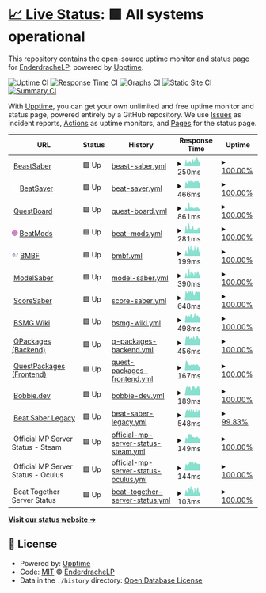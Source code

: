 # [📈 Live Status](https://EnderdracheLP.github.io/Beat-Saber-Uptime): <!--live status--> **🟩 All systems operational**

This repository contains the open-source uptime monitor and status page for [EnderdracheLP](https://EnderdracheLP.github.io/Beat-Saber-Uptime), powered by [Upptime](https://github.com/upptime/upptime).

[![Uptime CI](https://github.com/EnderdracheLP/Beat-Saber-Uptime/workflows/Uptime%20CI/badge.svg)](https://github.com/EnderdracheLP/Beat-Saber-Uptime/actions?query=workflow%3A%22Uptime+CI%22)
[![Response Time CI](https://github.com/EnderdracheLP/Beat-Saber-Uptime/workflows/Response%20Time%20CI/badge.svg)](https://github.com/EnderdracheLP/Beat-Saber-Uptime/actions?query=workflow%3A%22Response+Time+CI%22)
[![Graphs CI](https://github.com/EnderdracheLP/Beat-Saber-Uptime/workflows/Graphs%20CI/badge.svg)](https://github.com/EnderdracheLP/Beat-Saber-Uptime/actions?query=workflow%3A%22Graphs+CI%22)
[![Static Site CI](https://github.com/EnderdracheLP/Beat-Saber-Uptime/workflows/Static%20Site%20CI/badge.svg)](https://github.com/EnderdracheLP/Beat-Saber-Uptime/actions?query=workflow%3A%22Static+Site+CI%22)
[![Summary CI](https://github.com/EnderdracheLP/Beat-Saber-Uptime/workflows/Summary%20CI/badge.svg)](https://github.com/EnderdracheLP/Beat-Saber-Uptime/actions?query=workflow%3A%22Summary+CI%22)

With [Upptime](https://upptime.js.org), you can get your own unlimited and free uptime monitor and status page, powered entirely by a GitHub repository. We use [Issues](https://github.com/EnderdracheLP/Beat-Saber-Uptime/issues) as incident reports, [Actions](https://github.com/EnderdracheLP/Beat-Saber-Uptime/actions) as uptime monitors, and [Pages](https://EnderdracheLP.github.io/Beat-Saber-Uptime) for the status page.

<!--start: status pages-->
<!-- This summary is generated by Upptime (https://github.com/upptime/upptime) -->
<!-- Do not edit this manually, your changes will be overwritten -->
<!-- prettier-ignore -->
| URL | Status | History | Response Time | Uptime |
| --- | ------ | ------- | ------------- | ------ |
| <img alt="" src="https://bsaber.com/wp-content/uploads/2018/07/cropped-Beastsaber-Site-Icon-300x300.png" height="13"> [BeastSaber](https://bsaber.com) | 🟩 Up | [beast-saber.yml](https://github.com/EnderdracheLP/Beat-Saber-Uptime/commits/HEAD/history/beast-saber.yml) | <details><summary><img alt="Response time graph" src="./graphs/beast-saber/response-time-week.png" height="20"> 250ms</summary><br><a href="https://status.enderdrachelp.tk/history/beast-saber"><img alt="Response time 232" src="https://img.shields.io/endpoint?url=https%3A%2F%2Fraw.githubusercontent.com%2FEnderdracheLP%2FBeat-Saber-Uptime%2FHEAD%2Fapi%2Fbeast-saber%2Fresponse-time.json"></a><br><a href="https://status.enderdrachelp.tk/history/beast-saber"><img alt="24-hour response time 200" src="https://img.shields.io/endpoint?url=https%3A%2F%2Fraw.githubusercontent.com%2FEnderdracheLP%2FBeat-Saber-Uptime%2FHEAD%2Fapi%2Fbeast-saber%2Fresponse-time-day.json"></a><br><a href="https://status.enderdrachelp.tk/history/beast-saber"><img alt="7-day response time 250" src="https://img.shields.io/endpoint?url=https%3A%2F%2Fraw.githubusercontent.com%2FEnderdracheLP%2FBeat-Saber-Uptime%2FHEAD%2Fapi%2Fbeast-saber%2Fresponse-time-week.json"></a><br><a href="https://status.enderdrachelp.tk/history/beast-saber"><img alt="30-day response time 190" src="https://img.shields.io/endpoint?url=https%3A%2F%2Fraw.githubusercontent.com%2FEnderdracheLP%2FBeat-Saber-Uptime%2FHEAD%2Fapi%2Fbeast-saber%2Fresponse-time-month.json"></a><br><a href="https://status.enderdrachelp.tk/history/beast-saber"><img alt="1-year response time 232" src="https://img.shields.io/endpoint?url=https%3A%2F%2Fraw.githubusercontent.com%2FEnderdracheLP%2FBeat-Saber-Uptime%2FHEAD%2Fapi%2Fbeast-saber%2Fresponse-time-year.json"></a></details> | <details><summary><a href="https://status.enderdrachelp.tk/history/beast-saber">100.00%</a></summary><a href="https://status.enderdrachelp.tk/history/beast-saber"><img alt="All-time uptime 99.68%" src="https://img.shields.io/endpoint?url=https%3A%2F%2Fraw.githubusercontent.com%2FEnderdracheLP%2FBeat-Saber-Uptime%2FHEAD%2Fapi%2Fbeast-saber%2Fuptime.json"></a><br><a href="https://status.enderdrachelp.tk/history/beast-saber"><img alt="24-hour uptime 100.00%" src="https://img.shields.io/endpoint?url=https%3A%2F%2Fraw.githubusercontent.com%2FEnderdracheLP%2FBeat-Saber-Uptime%2FHEAD%2Fapi%2Fbeast-saber%2Fuptime-day.json"></a><br><a href="https://status.enderdrachelp.tk/history/beast-saber"><img alt="7-day uptime 100.00%" src="https://img.shields.io/endpoint?url=https%3A%2F%2Fraw.githubusercontent.com%2FEnderdracheLP%2FBeat-Saber-Uptime%2FHEAD%2Fapi%2Fbeast-saber%2Fuptime-week.json"></a><br><a href="https://status.enderdrachelp.tk/history/beast-saber"><img alt="30-day uptime 100.00%" src="https://img.shields.io/endpoint?url=https%3A%2F%2Fraw.githubusercontent.com%2FEnderdracheLP%2FBeat-Saber-Uptime%2FHEAD%2Fapi%2Fbeast-saber%2Fuptime-month.json"></a><br><a href="https://status.enderdrachelp.tk/history/beast-saber"><img alt="1-year uptime 99.68%" src="https://img.shields.io/endpoint?url=https%3A%2F%2Fraw.githubusercontent.com%2FEnderdracheLP%2FBeat-Saber-Uptime%2FHEAD%2Fapi%2Fbeast-saber%2Fuptime-year.json"></a></details>
| <img alt="" src="https://raw.githubusercontent.com/EnderdracheLP/Beat-Saber-Uptime/master/assets/BeatSaverLogoCube.png" height="13"> [BeatSaver](https://beatsaver.com) | 🟩 Up | [beat-saver.yml](https://github.com/EnderdracheLP/Beat-Saber-Uptime/commits/HEAD/history/beat-saver.yml) | <details><summary><img alt="Response time graph" src="./graphs/beat-saver/response-time-week.png" height="20"> 466ms</summary><br><a href="https://status.enderdrachelp.tk/history/beat-saver"><img alt="Response time 274" src="https://img.shields.io/endpoint?url=https%3A%2F%2Fraw.githubusercontent.com%2FEnderdracheLP%2FBeat-Saber-Uptime%2FHEAD%2Fapi%2Fbeat-saver%2Fresponse-time.json"></a><br><a href="https://status.enderdrachelp.tk/history/beat-saver"><img alt="24-hour response time 408" src="https://img.shields.io/endpoint?url=https%3A%2F%2Fraw.githubusercontent.com%2FEnderdracheLP%2FBeat-Saber-Uptime%2FHEAD%2Fapi%2Fbeat-saver%2Fresponse-time-day.json"></a><br><a href="https://status.enderdrachelp.tk/history/beat-saver"><img alt="7-day response time 466" src="https://img.shields.io/endpoint?url=https%3A%2F%2Fraw.githubusercontent.com%2FEnderdracheLP%2FBeat-Saber-Uptime%2FHEAD%2Fapi%2Fbeat-saver%2Fresponse-time-week.json"></a><br><a href="https://status.enderdrachelp.tk/history/beat-saver"><img alt="30-day response time 483" src="https://img.shields.io/endpoint?url=https%3A%2F%2Fraw.githubusercontent.com%2FEnderdracheLP%2FBeat-Saber-Uptime%2FHEAD%2Fapi%2Fbeat-saver%2Fresponse-time-month.json"></a><br><a href="https://status.enderdrachelp.tk/history/beat-saver"><img alt="1-year response time 274" src="https://img.shields.io/endpoint?url=https%3A%2F%2Fraw.githubusercontent.com%2FEnderdracheLP%2FBeat-Saber-Uptime%2FHEAD%2Fapi%2Fbeat-saver%2Fresponse-time-year.json"></a></details> | <details><summary><a href="https://status.enderdrachelp.tk/history/beat-saver">100.00%</a></summary><a href="https://status.enderdrachelp.tk/history/beat-saver"><img alt="All-time uptime 98.92%" src="https://img.shields.io/endpoint?url=https%3A%2F%2Fraw.githubusercontent.com%2FEnderdracheLP%2FBeat-Saber-Uptime%2FHEAD%2Fapi%2Fbeat-saver%2Fuptime.json"></a><br><a href="https://status.enderdrachelp.tk/history/beat-saver"><img alt="24-hour uptime 100.00%" src="https://img.shields.io/endpoint?url=https%3A%2F%2Fraw.githubusercontent.com%2FEnderdracheLP%2FBeat-Saber-Uptime%2FHEAD%2Fapi%2Fbeat-saver%2Fuptime-day.json"></a><br><a href="https://status.enderdrachelp.tk/history/beat-saver"><img alt="7-day uptime 100.00%" src="https://img.shields.io/endpoint?url=https%3A%2F%2Fraw.githubusercontent.com%2FEnderdracheLP%2FBeat-Saber-Uptime%2FHEAD%2Fapi%2Fbeat-saver%2Fuptime-week.json"></a><br><a href="https://status.enderdrachelp.tk/history/beat-saver"><img alt="30-day uptime 96.26%" src="https://img.shields.io/endpoint?url=https%3A%2F%2Fraw.githubusercontent.com%2FEnderdracheLP%2FBeat-Saber-Uptime%2FHEAD%2Fapi%2Fbeat-saver%2Fuptime-month.json"></a><br><a href="https://status.enderdrachelp.tk/history/beat-saver"><img alt="1-year uptime 98.92%" src="https://img.shields.io/endpoint?url=https%3A%2F%2Fraw.githubusercontent.com%2FEnderdracheLP%2FBeat-Saber-Uptime%2FHEAD%2Fapi%2Fbeat-saver%2Fuptime-year.json"></a></details>
| <img alt="" src="https://www.questmodding.com/icon.png" height="13"> [QuestBoard](https://www.questmodding.com) | 🟩 Up | [quest-board.yml](https://github.com/EnderdracheLP/Beat-Saber-Uptime/commits/HEAD/history/quest-board.yml) | <details><summary><img alt="Response time graph" src="./graphs/quest-board/response-time-week.png" height="20"> 861ms</summary><br><a href="https://status.enderdrachelp.tk/history/quest-board"><img alt="Response time 713" src="https://img.shields.io/endpoint?url=https%3A%2F%2Fraw.githubusercontent.com%2FEnderdracheLP%2FBeat-Saber-Uptime%2FHEAD%2Fapi%2Fquest-board%2Fresponse-time.json"></a><br><a href="https://status.enderdrachelp.tk/history/quest-board"><img alt="24-hour response time 547" src="https://img.shields.io/endpoint?url=https%3A%2F%2Fraw.githubusercontent.com%2FEnderdracheLP%2FBeat-Saber-Uptime%2FHEAD%2Fapi%2Fquest-board%2Fresponse-time-day.json"></a><br><a href="https://status.enderdrachelp.tk/history/quest-board"><img alt="7-day response time 861" src="https://img.shields.io/endpoint?url=https%3A%2F%2Fraw.githubusercontent.com%2FEnderdracheLP%2FBeat-Saber-Uptime%2FHEAD%2Fapi%2Fquest-board%2Fresponse-time-week.json"></a><br><a href="https://status.enderdrachelp.tk/history/quest-board"><img alt="30-day response time 742" src="https://img.shields.io/endpoint?url=https%3A%2F%2Fraw.githubusercontent.com%2FEnderdracheLP%2FBeat-Saber-Uptime%2FHEAD%2Fapi%2Fquest-board%2Fresponse-time-month.json"></a><br><a href="https://status.enderdrachelp.tk/history/quest-board"><img alt="1-year response time 713" src="https://img.shields.io/endpoint?url=https%3A%2F%2Fraw.githubusercontent.com%2FEnderdracheLP%2FBeat-Saber-Uptime%2FHEAD%2Fapi%2Fquest-board%2Fresponse-time-year.json"></a></details> | <details><summary><a href="https://status.enderdrachelp.tk/history/quest-board">100.00%</a></summary><a href="https://status.enderdrachelp.tk/history/quest-board"><img alt="All-time uptime 100.00%" src="https://img.shields.io/endpoint?url=https%3A%2F%2Fraw.githubusercontent.com%2FEnderdracheLP%2FBeat-Saber-Uptime%2FHEAD%2Fapi%2Fquest-board%2Fuptime.json"></a><br><a href="https://status.enderdrachelp.tk/history/quest-board"><img alt="24-hour uptime 100.00%" src="https://img.shields.io/endpoint?url=https%3A%2F%2Fraw.githubusercontent.com%2FEnderdracheLP%2FBeat-Saber-Uptime%2FHEAD%2Fapi%2Fquest-board%2Fuptime-day.json"></a><br><a href="https://status.enderdrachelp.tk/history/quest-board"><img alt="7-day uptime 100.00%" src="https://img.shields.io/endpoint?url=https%3A%2F%2Fraw.githubusercontent.com%2FEnderdracheLP%2FBeat-Saber-Uptime%2FHEAD%2Fapi%2Fquest-board%2Fuptime-week.json"></a><br><a href="https://status.enderdrachelp.tk/history/quest-board"><img alt="30-day uptime 100.00%" src="https://img.shields.io/endpoint?url=https%3A%2F%2Fraw.githubusercontent.com%2FEnderdracheLP%2FBeat-Saber-Uptime%2FHEAD%2Fapi%2Fquest-board%2Fuptime-month.json"></a><br><a href="https://status.enderdrachelp.tk/history/quest-board"><img alt="1-year uptime 100.00%" src="https://img.shields.io/endpoint?url=https%3A%2F%2Fraw.githubusercontent.com%2FEnderdracheLP%2FBeat-Saber-Uptime%2FHEAD%2Fapi%2Fquest-board%2Fuptime-year.json"></a></details>
| <img alt="" src="https://raw.githubusercontent.com/EnderdracheLP/Beat-Saber-Uptime/master/assets/BeatModsLogo.png" height="13"> [BeatMods](https://beatmods.com/) | 🟩 Up | [beat-mods.yml](https://github.com/EnderdracheLP/Beat-Saber-Uptime/commits/HEAD/history/beat-mods.yml) | <details><summary><img alt="Response time graph" src="./graphs/beat-mods/response-time-week.png" height="20"> 281ms</summary><br><a href="https://status.enderdrachelp.tk/history/beat-mods"><img alt="Response time 319" src="https://img.shields.io/endpoint?url=https%3A%2F%2Fraw.githubusercontent.com%2FEnderdracheLP%2FBeat-Saber-Uptime%2FHEAD%2Fapi%2Fbeat-mods%2Fresponse-time.json"></a><br><a href="https://status.enderdrachelp.tk/history/beat-mods"><img alt="24-hour response time 250" src="https://img.shields.io/endpoint?url=https%3A%2F%2Fraw.githubusercontent.com%2FEnderdracheLP%2FBeat-Saber-Uptime%2FHEAD%2Fapi%2Fbeat-mods%2Fresponse-time-day.json"></a><br><a href="https://status.enderdrachelp.tk/history/beat-mods"><img alt="7-day response time 281" src="https://img.shields.io/endpoint?url=https%3A%2F%2Fraw.githubusercontent.com%2FEnderdracheLP%2FBeat-Saber-Uptime%2FHEAD%2Fapi%2Fbeat-mods%2Fresponse-time-week.json"></a><br><a href="https://status.enderdrachelp.tk/history/beat-mods"><img alt="30-day response time 330" src="https://img.shields.io/endpoint?url=https%3A%2F%2Fraw.githubusercontent.com%2FEnderdracheLP%2FBeat-Saber-Uptime%2FHEAD%2Fapi%2Fbeat-mods%2Fresponse-time-month.json"></a><br><a href="https://status.enderdrachelp.tk/history/beat-mods"><img alt="1-year response time 319" src="https://img.shields.io/endpoint?url=https%3A%2F%2Fraw.githubusercontent.com%2FEnderdracheLP%2FBeat-Saber-Uptime%2FHEAD%2Fapi%2Fbeat-mods%2Fresponse-time-year.json"></a></details> | <details><summary><a href="https://status.enderdrachelp.tk/history/beat-mods">100.00%</a></summary><a href="https://status.enderdrachelp.tk/history/beat-mods"><img alt="All-time uptime 100.00%" src="https://img.shields.io/endpoint?url=https%3A%2F%2Fraw.githubusercontent.com%2FEnderdracheLP%2FBeat-Saber-Uptime%2FHEAD%2Fapi%2Fbeat-mods%2Fuptime.json"></a><br><a href="https://status.enderdrachelp.tk/history/beat-mods"><img alt="24-hour uptime 100.00%" src="https://img.shields.io/endpoint?url=https%3A%2F%2Fraw.githubusercontent.com%2FEnderdracheLP%2FBeat-Saber-Uptime%2FHEAD%2Fapi%2Fbeat-mods%2Fuptime-day.json"></a><br><a href="https://status.enderdrachelp.tk/history/beat-mods"><img alt="7-day uptime 100.00%" src="https://img.shields.io/endpoint?url=https%3A%2F%2Fraw.githubusercontent.com%2FEnderdracheLP%2FBeat-Saber-Uptime%2FHEAD%2Fapi%2Fbeat-mods%2Fuptime-week.json"></a><br><a href="https://status.enderdrachelp.tk/history/beat-mods"><img alt="30-day uptime 100.00%" src="https://img.shields.io/endpoint?url=https%3A%2F%2Fraw.githubusercontent.com%2FEnderdracheLP%2FBeat-Saber-Uptime%2FHEAD%2Fapi%2Fbeat-mods%2Fuptime-month.json"></a><br><a href="https://status.enderdrachelp.tk/history/beat-mods"><img alt="1-year uptime 100.00%" src="https://img.shields.io/endpoint?url=https%3A%2F%2Fraw.githubusercontent.com%2FEnderdracheLP%2FBeat-Saber-Uptime%2FHEAD%2Fapi%2Fbeat-mods%2Fuptime-year.json"></a></details>
| <img alt="" src="https://raw.githubusercontent.com/EnderdracheLP/Beat-Saber-Uptime/master/assets/BMBF_Icon.png" height="13"> [BMBF](https://bmbf.dev) | 🟩 Up | [bmbf.yml](https://github.com/EnderdracheLP/Beat-Saber-Uptime/commits/HEAD/history/bmbf.yml) | <details><summary><img alt="Response time graph" src="./graphs/bmbf/response-time-week.png" height="20"> 199ms</summary><br><a href="https://status.enderdrachelp.tk/history/bmbf"><img alt="Response time 202" src="https://img.shields.io/endpoint?url=https%3A%2F%2Fraw.githubusercontent.com%2FEnderdracheLP%2FBeat-Saber-Uptime%2FHEAD%2Fapi%2Fbmbf%2Fresponse-time.json"></a><br><a href="https://status.enderdrachelp.tk/history/bmbf"><img alt="24-hour response time 135" src="https://img.shields.io/endpoint?url=https%3A%2F%2Fraw.githubusercontent.com%2FEnderdracheLP%2FBeat-Saber-Uptime%2FHEAD%2Fapi%2Fbmbf%2Fresponse-time-day.json"></a><br><a href="https://status.enderdrachelp.tk/history/bmbf"><img alt="7-day response time 199" src="https://img.shields.io/endpoint?url=https%3A%2F%2Fraw.githubusercontent.com%2FEnderdracheLP%2FBeat-Saber-Uptime%2FHEAD%2Fapi%2Fbmbf%2Fresponse-time-week.json"></a><br><a href="https://status.enderdrachelp.tk/history/bmbf"><img alt="30-day response time 205" src="https://img.shields.io/endpoint?url=https%3A%2F%2Fraw.githubusercontent.com%2FEnderdracheLP%2FBeat-Saber-Uptime%2FHEAD%2Fapi%2Fbmbf%2Fresponse-time-month.json"></a><br><a href="https://status.enderdrachelp.tk/history/bmbf"><img alt="1-year response time 202" src="https://img.shields.io/endpoint?url=https%3A%2F%2Fraw.githubusercontent.com%2FEnderdracheLP%2FBeat-Saber-Uptime%2FHEAD%2Fapi%2Fbmbf%2Fresponse-time-year.json"></a></details> | <details><summary><a href="https://status.enderdrachelp.tk/history/bmbf">100.00%</a></summary><a href="https://status.enderdrachelp.tk/history/bmbf"><img alt="All-time uptime 100.00%" src="https://img.shields.io/endpoint?url=https%3A%2F%2Fraw.githubusercontent.com%2FEnderdracheLP%2FBeat-Saber-Uptime%2FHEAD%2Fapi%2Fbmbf%2Fuptime.json"></a><br><a href="https://status.enderdrachelp.tk/history/bmbf"><img alt="24-hour uptime 100.00%" src="https://img.shields.io/endpoint?url=https%3A%2F%2Fraw.githubusercontent.com%2FEnderdracheLP%2FBeat-Saber-Uptime%2FHEAD%2Fapi%2Fbmbf%2Fuptime-day.json"></a><br><a href="https://status.enderdrachelp.tk/history/bmbf"><img alt="7-day uptime 100.00%" src="https://img.shields.io/endpoint?url=https%3A%2F%2Fraw.githubusercontent.com%2FEnderdracheLP%2FBeat-Saber-Uptime%2FHEAD%2Fapi%2Fbmbf%2Fuptime-week.json"></a><br><a href="https://status.enderdrachelp.tk/history/bmbf"><img alt="30-day uptime 100.00%" src="https://img.shields.io/endpoint?url=https%3A%2F%2Fraw.githubusercontent.com%2FEnderdracheLP%2FBeat-Saber-Uptime%2FHEAD%2Fapi%2Fbmbf%2Fuptime-month.json"></a><br><a href="https://status.enderdrachelp.tk/history/bmbf"><img alt="1-year uptime 100.00%" src="https://img.shields.io/endpoint?url=https%3A%2F%2Fraw.githubusercontent.com%2FEnderdracheLP%2FBeat-Saber-Uptime%2FHEAD%2Fapi%2Fbmbf%2Fuptime-year.json"></a></details>
| <img alt="" src="https://modelsaber.com/resources/manifest/icon-512.png" height="13"> [ModelSaber](https://modelsaber.com) | 🟩 Up | [model-saber.yml](https://github.com/EnderdracheLP/Beat-Saber-Uptime/commits/HEAD/history/model-saber.yml) | <details><summary><img alt="Response time graph" src="./graphs/model-saber/response-time-week.png" height="20"> 390ms</summary><br><a href="https://status.enderdrachelp.tk/history/model-saber"><img alt="Response time 428" src="https://img.shields.io/endpoint?url=https%3A%2F%2Fraw.githubusercontent.com%2FEnderdracheLP%2FBeat-Saber-Uptime%2FHEAD%2Fapi%2Fmodel-saber%2Fresponse-time.json"></a><br><a href="https://status.enderdrachelp.tk/history/model-saber"><img alt="24-hour response time 263" src="https://img.shields.io/endpoint?url=https%3A%2F%2Fraw.githubusercontent.com%2FEnderdracheLP%2FBeat-Saber-Uptime%2FHEAD%2Fapi%2Fmodel-saber%2Fresponse-time-day.json"></a><br><a href="https://status.enderdrachelp.tk/history/model-saber"><img alt="7-day response time 390" src="https://img.shields.io/endpoint?url=https%3A%2F%2Fraw.githubusercontent.com%2FEnderdracheLP%2FBeat-Saber-Uptime%2FHEAD%2Fapi%2Fmodel-saber%2Fresponse-time-week.json"></a><br><a href="https://status.enderdrachelp.tk/history/model-saber"><img alt="30-day response time 373" src="https://img.shields.io/endpoint?url=https%3A%2F%2Fraw.githubusercontent.com%2FEnderdracheLP%2FBeat-Saber-Uptime%2FHEAD%2Fapi%2Fmodel-saber%2Fresponse-time-month.json"></a><br><a href="https://status.enderdrachelp.tk/history/model-saber"><img alt="1-year response time 428" src="https://img.shields.io/endpoint?url=https%3A%2F%2Fraw.githubusercontent.com%2FEnderdracheLP%2FBeat-Saber-Uptime%2FHEAD%2Fapi%2Fmodel-saber%2Fresponse-time-year.json"></a></details> | <details><summary><a href="https://status.enderdrachelp.tk/history/model-saber">100.00%</a></summary><a href="https://status.enderdrachelp.tk/history/model-saber"><img alt="All-time uptime 100.00%" src="https://img.shields.io/endpoint?url=https%3A%2F%2Fraw.githubusercontent.com%2FEnderdracheLP%2FBeat-Saber-Uptime%2FHEAD%2Fapi%2Fmodel-saber%2Fuptime.json"></a><br><a href="https://status.enderdrachelp.tk/history/model-saber"><img alt="24-hour uptime 100.00%" src="https://img.shields.io/endpoint?url=https%3A%2F%2Fraw.githubusercontent.com%2FEnderdracheLP%2FBeat-Saber-Uptime%2FHEAD%2Fapi%2Fmodel-saber%2Fuptime-day.json"></a><br><a href="https://status.enderdrachelp.tk/history/model-saber"><img alt="7-day uptime 100.00%" src="https://img.shields.io/endpoint?url=https%3A%2F%2Fraw.githubusercontent.com%2FEnderdracheLP%2FBeat-Saber-Uptime%2FHEAD%2Fapi%2Fmodel-saber%2Fuptime-week.json"></a><br><a href="https://status.enderdrachelp.tk/history/model-saber"><img alt="30-day uptime 100.00%" src="https://img.shields.io/endpoint?url=https%3A%2F%2Fraw.githubusercontent.com%2FEnderdracheLP%2FBeat-Saber-Uptime%2FHEAD%2Fapi%2Fmodel-saber%2Fuptime-month.json"></a><br><a href="https://status.enderdrachelp.tk/history/model-saber"><img alt="1-year uptime 100.00%" src="https://img.shields.io/endpoint?url=https%3A%2F%2Fraw.githubusercontent.com%2FEnderdracheLP%2FBeat-Saber-Uptime%2FHEAD%2Fapi%2Fmodel-saber%2Fuptime-year.json"></a></details>
| <img alt="" src="https://scoresaber.com/imports/images/logo.ico" height="13"> [ScoreSaber](https://scoresaber.com) | 🟩 Up | [score-saber.yml](https://github.com/EnderdracheLP/Beat-Saber-Uptime/commits/HEAD/history/score-saber.yml) | <details><summary><img alt="Response time graph" src="./graphs/score-saber/response-time-week.png" height="20"> 648ms</summary><br><a href="https://status.enderdrachelp.tk/history/score-saber"><img alt="Response time 1363" src="https://img.shields.io/endpoint?url=https%3A%2F%2Fraw.githubusercontent.com%2FEnderdracheLP%2FBeat-Saber-Uptime%2FHEAD%2Fapi%2Fscore-saber%2Fresponse-time.json"></a><br><a href="https://status.enderdrachelp.tk/history/score-saber"><img alt="24-hour response time 640" src="https://img.shields.io/endpoint?url=https%3A%2F%2Fraw.githubusercontent.com%2FEnderdracheLP%2FBeat-Saber-Uptime%2FHEAD%2Fapi%2Fscore-saber%2Fresponse-time-day.json"></a><br><a href="https://status.enderdrachelp.tk/history/score-saber"><img alt="7-day response time 648" src="https://img.shields.io/endpoint?url=https%3A%2F%2Fraw.githubusercontent.com%2FEnderdracheLP%2FBeat-Saber-Uptime%2FHEAD%2Fapi%2Fscore-saber%2Fresponse-time-week.json"></a><br><a href="https://status.enderdrachelp.tk/history/score-saber"><img alt="30-day response time 1116" src="https://img.shields.io/endpoint?url=https%3A%2F%2Fraw.githubusercontent.com%2FEnderdracheLP%2FBeat-Saber-Uptime%2FHEAD%2Fapi%2Fscore-saber%2Fresponse-time-month.json"></a><br><a href="https://status.enderdrachelp.tk/history/score-saber"><img alt="1-year response time 1363" src="https://img.shields.io/endpoint?url=https%3A%2F%2Fraw.githubusercontent.com%2FEnderdracheLP%2FBeat-Saber-Uptime%2FHEAD%2Fapi%2Fscore-saber%2Fresponse-time-year.json"></a></details> | <details><summary><a href="https://status.enderdrachelp.tk/history/score-saber">100.00%</a></summary><a href="https://status.enderdrachelp.tk/history/score-saber"><img alt="All-time uptime 99.98%" src="https://img.shields.io/endpoint?url=https%3A%2F%2Fraw.githubusercontent.com%2FEnderdracheLP%2FBeat-Saber-Uptime%2FHEAD%2Fapi%2Fscore-saber%2Fuptime.json"></a><br><a href="https://status.enderdrachelp.tk/history/score-saber"><img alt="24-hour uptime 100.00%" src="https://img.shields.io/endpoint?url=https%3A%2F%2Fraw.githubusercontent.com%2FEnderdracheLP%2FBeat-Saber-Uptime%2FHEAD%2Fapi%2Fscore-saber%2Fuptime-day.json"></a><br><a href="https://status.enderdrachelp.tk/history/score-saber"><img alt="7-day uptime 100.00%" src="https://img.shields.io/endpoint?url=https%3A%2F%2Fraw.githubusercontent.com%2FEnderdracheLP%2FBeat-Saber-Uptime%2FHEAD%2Fapi%2Fscore-saber%2Fuptime-week.json"></a><br><a href="https://status.enderdrachelp.tk/history/score-saber"><img alt="30-day uptime 99.94%" src="https://img.shields.io/endpoint?url=https%3A%2F%2Fraw.githubusercontent.com%2FEnderdracheLP%2FBeat-Saber-Uptime%2FHEAD%2Fapi%2Fscore-saber%2Fuptime-month.json"></a><br><a href="https://status.enderdrachelp.tk/history/score-saber"><img alt="1-year uptime 99.98%" src="https://img.shields.io/endpoint?url=https%3A%2F%2Fraw.githubusercontent.com%2FEnderdracheLP%2FBeat-Saber-Uptime%2FHEAD%2Fapi%2Fscore-saber%2Fuptime-year.json"></a></details>
| <img alt="" src="https://bsmg.wiki/favicon.png" height="13"> [BSMG Wiki](https://bsmg.wiki) | 🟩 Up | [bsmg-wiki.yml](https://github.com/EnderdracheLP/Beat-Saber-Uptime/commits/HEAD/history/bsmg-wiki.yml) | <details><summary><img alt="Response time graph" src="./graphs/bsmg-wiki/response-time-week.png" height="20"> 498ms</summary><br><a href="https://status.enderdrachelp.tk/history/bsmg-wiki"><img alt="Response time 523" src="https://img.shields.io/endpoint?url=https%3A%2F%2Fraw.githubusercontent.com%2FEnderdracheLP%2FBeat-Saber-Uptime%2FHEAD%2Fapi%2Fbsmg-wiki%2Fresponse-time.json"></a><br><a href="https://status.enderdrachelp.tk/history/bsmg-wiki"><img alt="24-hour response time 406" src="https://img.shields.io/endpoint?url=https%3A%2F%2Fraw.githubusercontent.com%2FEnderdracheLP%2FBeat-Saber-Uptime%2FHEAD%2Fapi%2Fbsmg-wiki%2Fresponse-time-day.json"></a><br><a href="https://status.enderdrachelp.tk/history/bsmg-wiki"><img alt="7-day response time 498" src="https://img.shields.io/endpoint?url=https%3A%2F%2Fraw.githubusercontent.com%2FEnderdracheLP%2FBeat-Saber-Uptime%2FHEAD%2Fapi%2Fbsmg-wiki%2Fresponse-time-week.json"></a><br><a href="https://status.enderdrachelp.tk/history/bsmg-wiki"><img alt="30-day response time 508" src="https://img.shields.io/endpoint?url=https%3A%2F%2Fraw.githubusercontent.com%2FEnderdracheLP%2FBeat-Saber-Uptime%2FHEAD%2Fapi%2Fbsmg-wiki%2Fresponse-time-month.json"></a><br><a href="https://status.enderdrachelp.tk/history/bsmg-wiki"><img alt="1-year response time 523" src="https://img.shields.io/endpoint?url=https%3A%2F%2Fraw.githubusercontent.com%2FEnderdracheLP%2FBeat-Saber-Uptime%2FHEAD%2Fapi%2Fbsmg-wiki%2Fresponse-time-year.json"></a></details> | <details><summary><a href="https://status.enderdrachelp.tk/history/bsmg-wiki">100.00%</a></summary><a href="https://status.enderdrachelp.tk/history/bsmg-wiki"><img alt="All-time uptime 99.99%" src="https://img.shields.io/endpoint?url=https%3A%2F%2Fraw.githubusercontent.com%2FEnderdracheLP%2FBeat-Saber-Uptime%2FHEAD%2Fapi%2Fbsmg-wiki%2Fuptime.json"></a><br><a href="https://status.enderdrachelp.tk/history/bsmg-wiki"><img alt="24-hour uptime 100.00%" src="https://img.shields.io/endpoint?url=https%3A%2F%2Fraw.githubusercontent.com%2FEnderdracheLP%2FBeat-Saber-Uptime%2FHEAD%2Fapi%2Fbsmg-wiki%2Fuptime-day.json"></a><br><a href="https://status.enderdrachelp.tk/history/bsmg-wiki"><img alt="7-day uptime 100.00%" src="https://img.shields.io/endpoint?url=https%3A%2F%2Fraw.githubusercontent.com%2FEnderdracheLP%2FBeat-Saber-Uptime%2FHEAD%2Fapi%2Fbsmg-wiki%2Fuptime-week.json"></a><br><a href="https://status.enderdrachelp.tk/history/bsmg-wiki"><img alt="30-day uptime 100.00%" src="https://img.shields.io/endpoint?url=https%3A%2F%2Fraw.githubusercontent.com%2FEnderdracheLP%2FBeat-Saber-Uptime%2FHEAD%2Fapi%2Fbsmg-wiki%2Fuptime-month.json"></a><br><a href="https://status.enderdrachelp.tk/history/bsmg-wiki"><img alt="1-year uptime 99.99%" src="https://img.shields.io/endpoint?url=https%3A%2F%2Fraw.githubusercontent.com%2FEnderdracheLP%2FBeat-Saber-Uptime%2FHEAD%2Fapi%2Fbsmg-wiki%2Fuptime-year.json"></a></details>
| <img alt="" src="https://favicons.githubusercontent.com/qpackages.com" height="13"> [QPackages (Backend)](https://qpackages.com/) | 🟩 Up | [q-packages-backend.yml](https://github.com/EnderdracheLP/Beat-Saber-Uptime/commits/HEAD/history/q-packages-backend.yml) | <details><summary><img alt="Response time graph" src="./graphs/q-packages-backend/response-time-week.png" height="20"> 456ms</summary><br><a href="https://status.enderdrachelp.tk/history/q-packages-backend"><img alt="Response time 456" src="https://img.shields.io/endpoint?url=https%3A%2F%2Fraw.githubusercontent.com%2FEnderdracheLP%2FBeat-Saber-Uptime%2FHEAD%2Fapi%2Fq-packages-backend%2Fresponse-time.json"></a><br><a href="https://status.enderdrachelp.tk/history/q-packages-backend"><img alt="24-hour response time 404" src="https://img.shields.io/endpoint?url=https%3A%2F%2Fraw.githubusercontent.com%2FEnderdracheLP%2FBeat-Saber-Uptime%2FHEAD%2Fapi%2Fq-packages-backend%2Fresponse-time-day.json"></a><br><a href="https://status.enderdrachelp.tk/history/q-packages-backend"><img alt="7-day response time 456" src="https://img.shields.io/endpoint?url=https%3A%2F%2Fraw.githubusercontent.com%2FEnderdracheLP%2FBeat-Saber-Uptime%2FHEAD%2Fapi%2Fq-packages-backend%2Fresponse-time-week.json"></a><br><a href="https://status.enderdrachelp.tk/history/q-packages-backend"><img alt="30-day response time 456" src="https://img.shields.io/endpoint?url=https%3A%2F%2Fraw.githubusercontent.com%2FEnderdracheLP%2FBeat-Saber-Uptime%2FHEAD%2Fapi%2Fq-packages-backend%2Fresponse-time-month.json"></a><br><a href="https://status.enderdrachelp.tk/history/q-packages-backend"><img alt="1-year response time 456" src="https://img.shields.io/endpoint?url=https%3A%2F%2Fraw.githubusercontent.com%2FEnderdracheLP%2FBeat-Saber-Uptime%2FHEAD%2Fapi%2Fq-packages-backend%2Fresponse-time-year.json"></a></details> | <details><summary><a href="https://status.enderdrachelp.tk/history/q-packages-backend">100.00%</a></summary><a href="https://status.enderdrachelp.tk/history/q-packages-backend"><img alt="All-time uptime 100.00%" src="https://img.shields.io/endpoint?url=https%3A%2F%2Fraw.githubusercontent.com%2FEnderdracheLP%2FBeat-Saber-Uptime%2FHEAD%2Fapi%2Fq-packages-backend%2Fuptime.json"></a><br><a href="https://status.enderdrachelp.tk/history/q-packages-backend"><img alt="24-hour uptime 100.00%" src="https://img.shields.io/endpoint?url=https%3A%2F%2Fraw.githubusercontent.com%2FEnderdracheLP%2FBeat-Saber-Uptime%2FHEAD%2Fapi%2Fq-packages-backend%2Fuptime-day.json"></a><br><a href="https://status.enderdrachelp.tk/history/q-packages-backend"><img alt="7-day uptime 100.00%" src="https://img.shields.io/endpoint?url=https%3A%2F%2Fraw.githubusercontent.com%2FEnderdracheLP%2FBeat-Saber-Uptime%2FHEAD%2Fapi%2Fq-packages-backend%2Fuptime-week.json"></a><br><a href="https://status.enderdrachelp.tk/history/q-packages-backend"><img alt="30-day uptime 100.00%" src="https://img.shields.io/endpoint?url=https%3A%2F%2Fraw.githubusercontent.com%2FEnderdracheLP%2FBeat-Saber-Uptime%2FHEAD%2Fapi%2Fq-packages-backend%2Fuptime-month.json"></a><br><a href="https://status.enderdrachelp.tk/history/q-packages-backend"><img alt="1-year uptime 100.00%" src="https://img.shields.io/endpoint?url=https%3A%2F%2Fraw.githubusercontent.com%2FEnderdracheLP%2FBeat-Saber-Uptime%2FHEAD%2Fapi%2Fq-packages-backend%2Fuptime-year.json"></a></details>
| <img alt="" src="https://questpackages.com/favicon.ico" height="13"> [QuestPackages (Frontend)](https://questpackages.com/) | 🟩 Up | [quest-packages-frontend.yml](https://github.com/EnderdracheLP/Beat-Saber-Uptime/commits/HEAD/history/quest-packages-frontend.yml) | <details><summary><img alt="Response time graph" src="./graphs/quest-packages-frontend/response-time-week.png" height="20"> 167ms</summary><br><a href="https://status.enderdrachelp.tk/history/quest-packages-frontend"><img alt="Response time 167" src="https://img.shields.io/endpoint?url=https%3A%2F%2Fraw.githubusercontent.com%2FEnderdracheLP%2FBeat-Saber-Uptime%2FHEAD%2Fapi%2Fquest-packages-frontend%2Fresponse-time.json"></a><br><a href="https://status.enderdrachelp.tk/history/quest-packages-frontend"><img alt="24-hour response time 103" src="https://img.shields.io/endpoint?url=https%3A%2F%2Fraw.githubusercontent.com%2FEnderdracheLP%2FBeat-Saber-Uptime%2FHEAD%2Fapi%2Fquest-packages-frontend%2Fresponse-time-day.json"></a><br><a href="https://status.enderdrachelp.tk/history/quest-packages-frontend"><img alt="7-day response time 167" src="https://img.shields.io/endpoint?url=https%3A%2F%2Fraw.githubusercontent.com%2FEnderdracheLP%2FBeat-Saber-Uptime%2FHEAD%2Fapi%2Fquest-packages-frontend%2Fresponse-time-week.json"></a><br><a href="https://status.enderdrachelp.tk/history/quest-packages-frontend"><img alt="30-day response time 167" src="https://img.shields.io/endpoint?url=https%3A%2F%2Fraw.githubusercontent.com%2FEnderdracheLP%2FBeat-Saber-Uptime%2FHEAD%2Fapi%2Fquest-packages-frontend%2Fresponse-time-month.json"></a><br><a href="https://status.enderdrachelp.tk/history/quest-packages-frontend"><img alt="1-year response time 167" src="https://img.shields.io/endpoint?url=https%3A%2F%2Fraw.githubusercontent.com%2FEnderdracheLP%2FBeat-Saber-Uptime%2FHEAD%2Fapi%2Fquest-packages-frontend%2Fresponse-time-year.json"></a></details> | <details><summary><a href="https://status.enderdrachelp.tk/history/quest-packages-frontend">100.00%</a></summary><a href="https://status.enderdrachelp.tk/history/quest-packages-frontend"><img alt="All-time uptime 100.00%" src="https://img.shields.io/endpoint?url=https%3A%2F%2Fraw.githubusercontent.com%2FEnderdracheLP%2FBeat-Saber-Uptime%2FHEAD%2Fapi%2Fquest-packages-frontend%2Fuptime.json"></a><br><a href="https://status.enderdrachelp.tk/history/quest-packages-frontend"><img alt="24-hour uptime 100.00%" src="https://img.shields.io/endpoint?url=https%3A%2F%2Fraw.githubusercontent.com%2FEnderdracheLP%2FBeat-Saber-Uptime%2FHEAD%2Fapi%2Fquest-packages-frontend%2Fuptime-day.json"></a><br><a href="https://status.enderdrachelp.tk/history/quest-packages-frontend"><img alt="7-day uptime 100.00%" src="https://img.shields.io/endpoint?url=https%3A%2F%2Fraw.githubusercontent.com%2FEnderdracheLP%2FBeat-Saber-Uptime%2FHEAD%2Fapi%2Fquest-packages-frontend%2Fuptime-week.json"></a><br><a href="https://status.enderdrachelp.tk/history/quest-packages-frontend"><img alt="30-day uptime 100.00%" src="https://img.shields.io/endpoint?url=https%3A%2F%2Fraw.githubusercontent.com%2FEnderdracheLP%2FBeat-Saber-Uptime%2FHEAD%2Fapi%2Fquest-packages-frontend%2Fuptime-month.json"></a><br><a href="https://status.enderdrachelp.tk/history/quest-packages-frontend"><img alt="1-year uptime 100.00%" src="https://img.shields.io/endpoint?url=https%3A%2F%2Fraw.githubusercontent.com%2FEnderdracheLP%2FBeat-Saber-Uptime%2FHEAD%2Fapi%2Fquest-packages-frontend%2Fuptime-year.json"></a></details>
| <img alt="" src="https://bobbie.dev/favicon.ico" height="13"> [Bobbie.dev](https://bobbie.dev/) | 🟩 Up | [bobbie-dev.yml](https://github.com/EnderdracheLP/Beat-Saber-Uptime/commits/HEAD/history/bobbie-dev.yml) | <details><summary><img alt="Response time graph" src="./graphs/bobbie-dev/response-time-week.png" height="20"> 189ms</summary><br><a href="https://status.enderdrachelp.tk/history/bobbie-dev"><img alt="Response time 189" src="https://img.shields.io/endpoint?url=https%3A%2F%2Fraw.githubusercontent.com%2FEnderdracheLP%2FBeat-Saber-Uptime%2FHEAD%2Fapi%2Fbobbie-dev%2Fresponse-time.json"></a><br><a href="https://status.enderdrachelp.tk/history/bobbie-dev"><img alt="24-hour response time 165" src="https://img.shields.io/endpoint?url=https%3A%2F%2Fraw.githubusercontent.com%2FEnderdracheLP%2FBeat-Saber-Uptime%2FHEAD%2Fapi%2Fbobbie-dev%2Fresponse-time-day.json"></a><br><a href="https://status.enderdrachelp.tk/history/bobbie-dev"><img alt="7-day response time 189" src="https://img.shields.io/endpoint?url=https%3A%2F%2Fraw.githubusercontent.com%2FEnderdracheLP%2FBeat-Saber-Uptime%2FHEAD%2Fapi%2Fbobbie-dev%2Fresponse-time-week.json"></a><br><a href="https://status.enderdrachelp.tk/history/bobbie-dev"><img alt="30-day response time 189" src="https://img.shields.io/endpoint?url=https%3A%2F%2Fraw.githubusercontent.com%2FEnderdracheLP%2FBeat-Saber-Uptime%2FHEAD%2Fapi%2Fbobbie-dev%2Fresponse-time-month.json"></a><br><a href="https://status.enderdrachelp.tk/history/bobbie-dev"><img alt="1-year response time 189" src="https://img.shields.io/endpoint?url=https%3A%2F%2Fraw.githubusercontent.com%2FEnderdracheLP%2FBeat-Saber-Uptime%2FHEAD%2Fapi%2Fbobbie-dev%2Fresponse-time-year.json"></a></details> | <details><summary><a href="https://status.enderdrachelp.tk/history/bobbie-dev">100.00%</a></summary><a href="https://status.enderdrachelp.tk/history/bobbie-dev"><img alt="All-time uptime 100.00%" src="https://img.shields.io/endpoint?url=https%3A%2F%2Fraw.githubusercontent.com%2FEnderdracheLP%2FBeat-Saber-Uptime%2FHEAD%2Fapi%2Fbobbie-dev%2Fuptime.json"></a><br><a href="https://status.enderdrachelp.tk/history/bobbie-dev"><img alt="24-hour uptime 100.00%" src="https://img.shields.io/endpoint?url=https%3A%2F%2Fraw.githubusercontent.com%2FEnderdracheLP%2FBeat-Saber-Uptime%2FHEAD%2Fapi%2Fbobbie-dev%2Fuptime-day.json"></a><br><a href="https://status.enderdrachelp.tk/history/bobbie-dev"><img alt="7-day uptime 100.00%" src="https://img.shields.io/endpoint?url=https%3A%2F%2Fraw.githubusercontent.com%2FEnderdracheLP%2FBeat-Saber-Uptime%2FHEAD%2Fapi%2Fbobbie-dev%2Fuptime-week.json"></a><br><a href="https://status.enderdrachelp.tk/history/bobbie-dev"><img alt="30-day uptime 100.00%" src="https://img.shields.io/endpoint?url=https%3A%2F%2Fraw.githubusercontent.com%2FEnderdracheLP%2FBeat-Saber-Uptime%2FHEAD%2Fapi%2Fbobbie-dev%2Fuptime-month.json"></a><br><a href="https://status.enderdrachelp.tk/history/bobbie-dev"><img alt="1-year uptime 100.00%" src="https://img.shields.io/endpoint?url=https%3A%2F%2Fraw.githubusercontent.com%2FEnderdracheLP%2FBeat-Saber-Uptime%2FHEAD%2Fapi%2Fbobbie-dev%2Fuptime-year.json"></a></details>
| <img alt="" src="https://bslegacy.com/img/block.png" height="13"> [Beat Saber Legacy](https://bslegacy.com) | 🟩 Up | [beat-saber-legacy.yml](https://github.com/EnderdracheLP/Beat-Saber-Uptime/commits/HEAD/history/beat-saber-legacy.yml) | <details><summary><img alt="Response time graph" src="./graphs/beat-saber-legacy/response-time-week.png" height="20"> 548ms</summary><br><a href="https://status.enderdrachelp.tk/history/beat-saber-legacy"><img alt="Response time 501" src="https://img.shields.io/endpoint?url=https%3A%2F%2Fraw.githubusercontent.com%2FEnderdracheLP%2FBeat-Saber-Uptime%2FHEAD%2Fapi%2Fbeat-saber-legacy%2Fresponse-time.json"></a><br><a href="https://status.enderdrachelp.tk/history/beat-saber-legacy"><img alt="24-hour response time 529" src="https://img.shields.io/endpoint?url=https%3A%2F%2Fraw.githubusercontent.com%2FEnderdracheLP%2FBeat-Saber-Uptime%2FHEAD%2Fapi%2Fbeat-saber-legacy%2Fresponse-time-day.json"></a><br><a href="https://status.enderdrachelp.tk/history/beat-saber-legacy"><img alt="7-day response time 548" src="https://img.shields.io/endpoint?url=https%3A%2F%2Fraw.githubusercontent.com%2FEnderdracheLP%2FBeat-Saber-Uptime%2FHEAD%2Fapi%2Fbeat-saber-legacy%2Fresponse-time-week.json"></a><br><a href="https://status.enderdrachelp.tk/history/beat-saber-legacy"><img alt="30-day response time 533" src="https://img.shields.io/endpoint?url=https%3A%2F%2Fraw.githubusercontent.com%2FEnderdracheLP%2FBeat-Saber-Uptime%2FHEAD%2Fapi%2Fbeat-saber-legacy%2Fresponse-time-month.json"></a><br><a href="https://status.enderdrachelp.tk/history/beat-saber-legacy"><img alt="1-year response time 501" src="https://img.shields.io/endpoint?url=https%3A%2F%2Fraw.githubusercontent.com%2FEnderdracheLP%2FBeat-Saber-Uptime%2FHEAD%2Fapi%2Fbeat-saber-legacy%2Fresponse-time-year.json"></a></details> | <details><summary><a href="https://status.enderdrachelp.tk/history/beat-saber-legacy">99.83%</a></summary><a href="https://status.enderdrachelp.tk/history/beat-saber-legacy"><img alt="All-time uptime 99.95%" src="https://img.shields.io/endpoint?url=https%3A%2F%2Fraw.githubusercontent.com%2FEnderdracheLP%2FBeat-Saber-Uptime%2FHEAD%2Fapi%2Fbeat-saber-legacy%2Fuptime.json"></a><br><a href="https://status.enderdrachelp.tk/history/beat-saber-legacy"><img alt="24-hour uptime 100.00%" src="https://img.shields.io/endpoint?url=https%3A%2F%2Fraw.githubusercontent.com%2FEnderdracheLP%2FBeat-Saber-Uptime%2FHEAD%2Fapi%2Fbeat-saber-legacy%2Fuptime-day.json"></a><br><a href="https://status.enderdrachelp.tk/history/beat-saber-legacy"><img alt="7-day uptime 99.83%" src="https://img.shields.io/endpoint?url=https%3A%2F%2Fraw.githubusercontent.com%2FEnderdracheLP%2FBeat-Saber-Uptime%2FHEAD%2Fapi%2Fbeat-saber-legacy%2Fuptime-week.json"></a><br><a href="https://status.enderdrachelp.tk/history/beat-saber-legacy"><img alt="30-day uptime 99.96%" src="https://img.shields.io/endpoint?url=https%3A%2F%2Fraw.githubusercontent.com%2FEnderdracheLP%2FBeat-Saber-Uptime%2FHEAD%2Fapi%2Fbeat-saber-legacy%2Fuptime-month.json"></a><br><a href="https://status.enderdrachelp.tk/history/beat-saber-legacy"><img alt="1-year uptime 99.95%" src="https://img.shields.io/endpoint?url=https%3A%2F%2Fraw.githubusercontent.com%2FEnderdracheLP%2FBeat-Saber-Uptime%2FHEAD%2Fapi%2Fbeat-saber-legacy%2Fuptime-year.json"></a></details>
| <img alt="" src="https://beatsaber.com/images/favicon/favicon.ico" height="13"> Official MP Server Status - Steam | 🟩 Up | [official-mp-server-status-steam.yml](https://github.com/EnderdracheLP/Beat-Saber-Uptime/commits/HEAD/history/official-mp-server-status-steam.yml) | <details><summary><img alt="Response time graph" src="./graphs/official-mp-server-status-steam/response-time-week.png" height="20"> 149ms</summary><br><a href="https://status.enderdrachelp.tk/history/official-mp-server-status-steam"><img alt="Response time 156" src="https://img.shields.io/endpoint?url=https%3A%2F%2Fraw.githubusercontent.com%2FEnderdracheLP%2FBeat-Saber-Uptime%2FHEAD%2Fapi%2Fofficial-mp-server-status-steam%2Fresponse-time.json"></a><br><a href="https://status.enderdrachelp.tk/history/official-mp-server-status-steam"><img alt="24-hour response time 115" src="https://img.shields.io/endpoint?url=https%3A%2F%2Fraw.githubusercontent.com%2FEnderdracheLP%2FBeat-Saber-Uptime%2FHEAD%2Fapi%2Fofficial-mp-server-status-steam%2Fresponse-time-day.json"></a><br><a href="https://status.enderdrachelp.tk/history/official-mp-server-status-steam"><img alt="7-day response time 149" src="https://img.shields.io/endpoint?url=https%3A%2F%2Fraw.githubusercontent.com%2FEnderdracheLP%2FBeat-Saber-Uptime%2FHEAD%2Fapi%2Fofficial-mp-server-status-steam%2Fresponse-time-week.json"></a><br><a href="https://status.enderdrachelp.tk/history/official-mp-server-status-steam"><img alt="30-day response time 152" src="https://img.shields.io/endpoint?url=https%3A%2F%2Fraw.githubusercontent.com%2FEnderdracheLP%2FBeat-Saber-Uptime%2FHEAD%2Fapi%2Fofficial-mp-server-status-steam%2Fresponse-time-month.json"></a><br><a href="https://status.enderdrachelp.tk/history/official-mp-server-status-steam"><img alt="1-year response time 156" src="https://img.shields.io/endpoint?url=https%3A%2F%2Fraw.githubusercontent.com%2FEnderdracheLP%2FBeat-Saber-Uptime%2FHEAD%2Fapi%2Fofficial-mp-server-status-steam%2Fresponse-time-year.json"></a></details> | <details><summary><a href="https://status.enderdrachelp.tk/history/official-mp-server-status-steam">100.00%</a></summary><a href="https://status.enderdrachelp.tk/history/official-mp-server-status-steam"><img alt="All-time uptime 100.00%" src="https://img.shields.io/endpoint?url=https%3A%2F%2Fraw.githubusercontent.com%2FEnderdracheLP%2FBeat-Saber-Uptime%2FHEAD%2Fapi%2Fofficial-mp-server-status-steam%2Fuptime.json"></a><br><a href="https://status.enderdrachelp.tk/history/official-mp-server-status-steam"><img alt="24-hour uptime 100.00%" src="https://img.shields.io/endpoint?url=https%3A%2F%2Fraw.githubusercontent.com%2FEnderdracheLP%2FBeat-Saber-Uptime%2FHEAD%2Fapi%2Fofficial-mp-server-status-steam%2Fuptime-day.json"></a><br><a href="https://status.enderdrachelp.tk/history/official-mp-server-status-steam"><img alt="7-day uptime 100.00%" src="https://img.shields.io/endpoint?url=https%3A%2F%2Fraw.githubusercontent.com%2FEnderdracheLP%2FBeat-Saber-Uptime%2FHEAD%2Fapi%2Fofficial-mp-server-status-steam%2Fuptime-week.json"></a><br><a href="https://status.enderdrachelp.tk/history/official-mp-server-status-steam"><img alt="30-day uptime 100.00%" src="https://img.shields.io/endpoint?url=https%3A%2F%2Fraw.githubusercontent.com%2FEnderdracheLP%2FBeat-Saber-Uptime%2FHEAD%2Fapi%2Fofficial-mp-server-status-steam%2Fuptime-month.json"></a><br><a href="https://status.enderdrachelp.tk/history/official-mp-server-status-steam"><img alt="1-year uptime 100.00%" src="https://img.shields.io/endpoint?url=https%3A%2F%2Fraw.githubusercontent.com%2FEnderdracheLP%2FBeat-Saber-Uptime%2FHEAD%2Fapi%2Fofficial-mp-server-status-steam%2Fuptime-year.json"></a></details>
| <img alt="" src="https://beatsaber.com/images/favicon/favicon.ico" height="13"> Official MP Server Status - Oculus | 🟩 Up | [official-mp-server-status-oculus.yml](https://github.com/EnderdracheLP/Beat-Saber-Uptime/commits/HEAD/history/official-mp-server-status-oculus.yml) | <details><summary><img alt="Response time graph" src="./graphs/official-mp-server-status-oculus/response-time-week.png" height="20"> 144ms</summary><br><a href="https://status.enderdrachelp.tk/history/official-mp-server-status-oculus"><img alt="Response time 159" src="https://img.shields.io/endpoint?url=https%3A%2F%2Fraw.githubusercontent.com%2FEnderdracheLP%2FBeat-Saber-Uptime%2FHEAD%2Fapi%2Fofficial-mp-server-status-oculus%2Fresponse-time.json"></a><br><a href="https://status.enderdrachelp.tk/history/official-mp-server-status-oculus"><img alt="24-hour response time 133" src="https://img.shields.io/endpoint?url=https%3A%2F%2Fraw.githubusercontent.com%2FEnderdracheLP%2FBeat-Saber-Uptime%2FHEAD%2Fapi%2Fofficial-mp-server-status-oculus%2Fresponse-time-day.json"></a><br><a href="https://status.enderdrachelp.tk/history/official-mp-server-status-oculus"><img alt="7-day response time 144" src="https://img.shields.io/endpoint?url=https%3A%2F%2Fraw.githubusercontent.com%2FEnderdracheLP%2FBeat-Saber-Uptime%2FHEAD%2Fapi%2Fofficial-mp-server-status-oculus%2Fresponse-time-week.json"></a><br><a href="https://status.enderdrachelp.tk/history/official-mp-server-status-oculus"><img alt="30-day response time 148" src="https://img.shields.io/endpoint?url=https%3A%2F%2Fraw.githubusercontent.com%2FEnderdracheLP%2FBeat-Saber-Uptime%2FHEAD%2Fapi%2Fofficial-mp-server-status-oculus%2Fresponse-time-month.json"></a><br><a href="https://status.enderdrachelp.tk/history/official-mp-server-status-oculus"><img alt="1-year response time 159" src="https://img.shields.io/endpoint?url=https%3A%2F%2Fraw.githubusercontent.com%2FEnderdracheLP%2FBeat-Saber-Uptime%2FHEAD%2Fapi%2Fofficial-mp-server-status-oculus%2Fresponse-time-year.json"></a></details> | <details><summary><a href="https://status.enderdrachelp.tk/history/official-mp-server-status-oculus">100.00%</a></summary><a href="https://status.enderdrachelp.tk/history/official-mp-server-status-oculus"><img alt="All-time uptime 100.00%" src="https://img.shields.io/endpoint?url=https%3A%2F%2Fraw.githubusercontent.com%2FEnderdracheLP%2FBeat-Saber-Uptime%2FHEAD%2Fapi%2Fofficial-mp-server-status-oculus%2Fuptime.json"></a><br><a href="https://status.enderdrachelp.tk/history/official-mp-server-status-oculus"><img alt="24-hour uptime 100.00%" src="https://img.shields.io/endpoint?url=https%3A%2F%2Fraw.githubusercontent.com%2FEnderdracheLP%2FBeat-Saber-Uptime%2FHEAD%2Fapi%2Fofficial-mp-server-status-oculus%2Fuptime-day.json"></a><br><a href="https://status.enderdrachelp.tk/history/official-mp-server-status-oculus"><img alt="7-day uptime 100.00%" src="https://img.shields.io/endpoint?url=https%3A%2F%2Fraw.githubusercontent.com%2FEnderdracheLP%2FBeat-Saber-Uptime%2FHEAD%2Fapi%2Fofficial-mp-server-status-oculus%2Fuptime-week.json"></a><br><a href="https://status.enderdrachelp.tk/history/official-mp-server-status-oculus"><img alt="30-day uptime 100.00%" src="https://img.shields.io/endpoint?url=https%3A%2F%2Fraw.githubusercontent.com%2FEnderdracheLP%2FBeat-Saber-Uptime%2FHEAD%2Fapi%2Fofficial-mp-server-status-oculus%2Fuptime-month.json"></a><br><a href="https://status.enderdrachelp.tk/history/official-mp-server-status-oculus"><img alt="1-year uptime 100.00%" src="https://img.shields.io/endpoint?url=https%3A%2F%2Fraw.githubusercontent.com%2FEnderdracheLP%2FBeat-Saber-Uptime%2FHEAD%2Fapi%2Fofficial-mp-server-status-oculus%2Fuptime-year.json"></a></details>
| <img alt="" src="https://cdn.discordapp.com/avatars/782351281985552466/3357bcf464313696ae7ac380afbe9fa1.png" height="13"> Beat Together Server Status | 🟩 Up | [beat-together-server-status.yml](https://github.com/EnderdracheLP/Beat-Saber-Uptime/commits/HEAD/history/beat-together-server-status.yml) | <details><summary><img alt="Response time graph" src="./graphs/beat-together-server-status/response-time-week.png" height="20"> 103ms</summary><br><a href="https://status.enderdrachelp.tk/history/beat-together-server-status"><img alt="Response time 100" src="https://img.shields.io/endpoint?url=https%3A%2F%2Fraw.githubusercontent.com%2FEnderdracheLP%2FBeat-Saber-Uptime%2FHEAD%2Fapi%2Fbeat-together-server-status%2Fresponse-time.json"></a><br><a href="https://status.enderdrachelp.tk/history/beat-together-server-status"><img alt="24-hour response time 61" src="https://img.shields.io/endpoint?url=https%3A%2F%2Fraw.githubusercontent.com%2FEnderdracheLP%2FBeat-Saber-Uptime%2FHEAD%2Fapi%2Fbeat-together-server-status%2Fresponse-time-day.json"></a><br><a href="https://status.enderdrachelp.tk/history/beat-together-server-status"><img alt="7-day response time 103" src="https://img.shields.io/endpoint?url=https%3A%2F%2Fraw.githubusercontent.com%2FEnderdracheLP%2FBeat-Saber-Uptime%2FHEAD%2Fapi%2Fbeat-together-server-status%2Fresponse-time-week.json"></a><br><a href="https://status.enderdrachelp.tk/history/beat-together-server-status"><img alt="30-day response time 97" src="https://img.shields.io/endpoint?url=https%3A%2F%2Fraw.githubusercontent.com%2FEnderdracheLP%2FBeat-Saber-Uptime%2FHEAD%2Fapi%2Fbeat-together-server-status%2Fresponse-time-month.json"></a><br><a href="https://status.enderdrachelp.tk/history/beat-together-server-status"><img alt="1-year response time 100" src="https://img.shields.io/endpoint?url=https%3A%2F%2Fraw.githubusercontent.com%2FEnderdracheLP%2FBeat-Saber-Uptime%2FHEAD%2Fapi%2Fbeat-together-server-status%2Fresponse-time-year.json"></a></details> | <details><summary><a href="https://status.enderdrachelp.tk/history/beat-together-server-status">100.00%</a></summary><a href="https://status.enderdrachelp.tk/history/beat-together-server-status"><img alt="All-time uptime 100.00%" src="https://img.shields.io/endpoint?url=https%3A%2F%2Fraw.githubusercontent.com%2FEnderdracheLP%2FBeat-Saber-Uptime%2FHEAD%2Fapi%2Fbeat-together-server-status%2Fuptime.json"></a><br><a href="https://status.enderdrachelp.tk/history/beat-together-server-status"><img alt="24-hour uptime 100.00%" src="https://img.shields.io/endpoint?url=https%3A%2F%2Fraw.githubusercontent.com%2FEnderdracheLP%2FBeat-Saber-Uptime%2FHEAD%2Fapi%2Fbeat-together-server-status%2Fuptime-day.json"></a><br><a href="https://status.enderdrachelp.tk/history/beat-together-server-status"><img alt="7-day uptime 100.00%" src="https://img.shields.io/endpoint?url=https%3A%2F%2Fraw.githubusercontent.com%2FEnderdracheLP%2FBeat-Saber-Uptime%2FHEAD%2Fapi%2Fbeat-together-server-status%2Fuptime-week.json"></a><br><a href="https://status.enderdrachelp.tk/history/beat-together-server-status"><img alt="30-day uptime 100.00%" src="https://img.shields.io/endpoint?url=https%3A%2F%2Fraw.githubusercontent.com%2FEnderdracheLP%2FBeat-Saber-Uptime%2FHEAD%2Fapi%2Fbeat-together-server-status%2Fuptime-month.json"></a><br><a href="https://status.enderdrachelp.tk/history/beat-together-server-status"><img alt="1-year uptime 100.00%" src="https://img.shields.io/endpoint?url=https%3A%2F%2Fraw.githubusercontent.com%2FEnderdracheLP%2FBeat-Saber-Uptime%2FHEAD%2Fapi%2Fbeat-together-server-status%2Fuptime-year.json"></a></details>

<!--end: status pages-->

[**Visit our status website →**](https://EnderdracheLP.github.io/Beat-Saber-Uptime)

## 📄 License

- Powered by: [Upptime](https://github.com/upptime/upptime)
- Code: [MIT](./LICENSE) © [EnderdracheLP](https://EnderdracheLP.github.io/Beat-Saber-Uptime)
- Data in the `./history` directory: [Open Database License](https://opendatacommons.org/licenses/odbl/1-0/)
